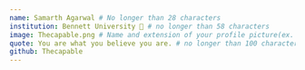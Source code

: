 ```yaml
---
name: Samarth Agarwal # No longer than 28 characters
institution: Bennett University 🚩 # no longer than 58 characters
image: Thecapable.png # Name and extension of your profile picture(ex. <YOUR-USERNAME>.png) The picture must be squared and 544px on width and height.
quote: You are what you believe you are. # no longer than 100 characters, avoid using quotes(") to guarantee the format remains the same.
github: Thecapable
---
```


